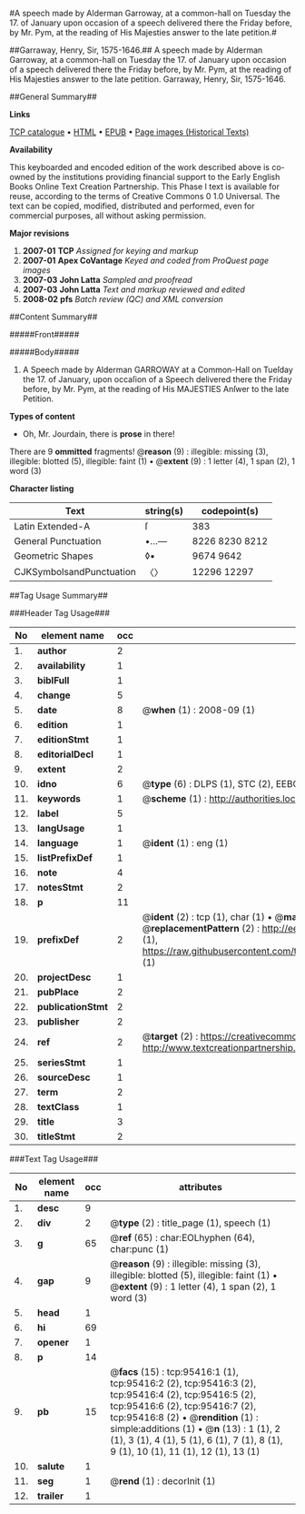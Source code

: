 #A speech made by Alderman Garroway, at a common-hall on Tuesday the 17. of January upon occasion of a speech delivered there the Friday before, by Mr. Pym, at the reading of His Majesties answer to the late petition.#

##Garraway, Henry, Sir, 1575-1646.##
A speech made by Alderman Garroway, at a common-hall on Tuesday the 17. of January upon occasion of a speech delivered there the Friday before, by Mr. Pym, at the reading of His Majesties answer to the late petition.
Garraway, Henry, Sir, 1575-1646.

##General Summary##

**Links**

[TCP catalogue](http://www.ota.ox.ac.uk/tcp/)  • 
[HTML](http://tei.it.ox.ac.uk/tcp/Texts-HTML/free/A42/A42426.html)  • 
[EPUB](http://tei.it.ox.ac.uk/tcp/Texts-EPUB/free/A42/A42426.epub) • 
[Page images (Historical Texts)](https://data.historicaltexts.jisc.ac.uk/view?pubId=eebo-12922409e&pageId=eebo-12922409e-95416-1)

**Availability**

This keyboarded and encoded edition of the
	       work described above is co-owned by the institutions
	       providing financial support to the Early English Books
	       Online Text Creation Partnership. This Phase I text is
	       available for reuse, according to the terms of Creative
	       Commons 0 1.0 Universal. The text can be copied,
	       modified, distributed and performed, even for
	       commercial purposes, all without asking permission.

**Major revisions**

1. __2007-01__ __TCP__ *Assigned for keying and markup*
1. __2007-01__ __Apex CoVantage__ *Keyed and coded from ProQuest page images*
1. __2007-03__ __John Latta__ *Sampled and proofread*
1. __2007-03__ __John Latta__ *Text and markup reviewed and edited*
1. __2008-02__ __pfs__ *Batch review (QC) and XML conversion*

##Content Summary##

#####Front#####

#####Body#####

1. A Speech made by Alderman GARROWAY at a Common-Hall on Tueſday the 17. of January, upon occaſion of a Speech delivered there the Friday before, by Mr. Pym, at the reading of His MAJESTIES Anſwer to the late Petition.

**Types of content**

  * Oh, Mr. Jourdain, there is **prose** in there!

There are 9 **ommitted** fragments! 
 @__reason__ (9) : illegible: missing (3), illegible: blotted (5), illegible: faint (1)  •  @__extent__ (9) : 1 letter (4), 1 span (2), 1 word (3)

**Character listing**


|Text|string(s)|codepoint(s)|
|---|---|---|
|Latin Extended-A|ſ|383|
|General Punctuation|•…—|8226 8230 8212|
|Geometric Shapes|◊▪|9674 9642|
|CJKSymbolsandPunctuation|〈〉|12296 12297|

##Tag Usage Summary##

###Header Tag Usage###

|No|element name|occ|attributes|
|---|---|---|---|
|1.|__author__|2||
|2.|__availability__|1||
|3.|__biblFull__|1||
|4.|__change__|5||
|5.|__date__|8| @__when__ (1) : 2008-09 (1)|
|6.|__edition__|1||
|7.|__editionStmt__|1||
|8.|__editorialDecl__|1||
|9.|__extent__|2||
|10.|__idno__|6| @__type__ (6) : DLPS (1), STC (2), EEBO-CITATION (1), OCLC (1), VID (1)|
|11.|__keywords__|1| @__scheme__ (1) : http://authorities.loc.gov/ (1)|
|12.|__label__|5||
|13.|__langUsage__|1||
|14.|__language__|1| @__ident__ (1) : eng (1)|
|15.|__listPrefixDef__|1||
|16.|__note__|4||
|17.|__notesStmt__|2||
|18.|__p__|11||
|19.|__prefixDef__|2| @__ident__ (2) : tcp (1), char (1)  •  @__matchPattern__ (2) : ([0-9\-]+):([0-9IVX]+) (1), (.+) (1)  •  @__replacementPattern__ (2) : http://eebo.chadwyck.com/downloadtiff?vid=$1&page=$2 (1), https://raw.githubusercontent.com/textcreationpartnership/Texts/master/tcpchars.xml#$1 (1)|
|20.|__projectDesc__|1||
|21.|__pubPlace__|2||
|22.|__publicationStmt__|2||
|23.|__publisher__|2||
|24.|__ref__|2| @__target__ (2) : https://creativecommons.org/publicdomain/zero/1.0/ (1), http://www.textcreationpartnership.org/docs/. (1)|
|25.|__seriesStmt__|1||
|26.|__sourceDesc__|1||
|27.|__term__|2||
|28.|__textClass__|1||
|29.|__title__|3||
|30.|__titleStmt__|2||


###Text Tag Usage###

|No|element name|occ|attributes|
|---|---|---|---|
|1.|__desc__|9||
|2.|__div__|2| @__type__ (2) : title_page (1), speech (1)|
|3.|__g__|65| @__ref__ (65) : char:EOLhyphen (64), char:punc (1)|
|4.|__gap__|9| @__reason__ (9) : illegible: missing (3), illegible: blotted (5), illegible: faint (1)  •  @__extent__ (9) : 1 letter (4), 1 span (2), 1 word (3)|
|5.|__head__|1||
|6.|__hi__|69||
|7.|__opener__|1||
|8.|__p__|14||
|9.|__pb__|15| @__facs__ (15) : tcp:95416:1 (1), tcp:95416:2 (2), tcp:95416:3 (2), tcp:95416:4 (2), tcp:95416:5 (2), tcp:95416:6 (2), tcp:95416:7 (2), tcp:95416:8 (2)  •  @__rendition__ (1) : simple:additions (1)  •  @__n__ (13) : 1 (1), 2 (1), 3 (1), 4 (1), 5 (1), 6 (1), 7 (1), 8 (1), 9 (1), 10 (1), 11 (1), 12 (1), 13 (1)|
|10.|__salute__|1||
|11.|__seg__|1| @__rend__ (1) : decorInit (1)|
|12.|__trailer__|1||
